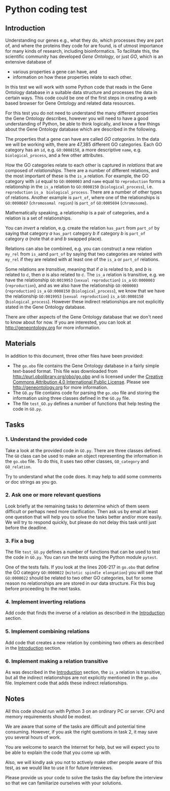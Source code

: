 # Python coding test

## Introduction

Understanding our genes e.g., what they do, which processes they are
part of, and where the proteins they code for are found, is of utmost
importance for many kinds of research, including bioinformatics. To
facilitate this, the scientific community has developed *Gene
Ontology*, or just *GO*, which is an extensive database of
  * various properties a gene can have, and
  * information on how these properties relate to each other.
  
In this test we will work with some Python code that reads in the Gene
Ontology database in a suitable data structure and processes the data
in certain ways. This code could be one of the first steps in creating
a web based browser for Gene Ontology and related data resources.

For this test you do not need to understand the many different
properties the Gene Ontology describes, however you will need to have
a good understanding of Python, be able to think logically, and know a
few things about the Gene Ontology database which are described in the
following.

The properties that a gene can have are called *GO categories*. In the
data we will be working with, there are 47,385 different GO
categories. Each GO category has an `id`, e.g. `GO:0008150`, a more
descriptive `name`, e.g. `biological_process`, and a few other
attributes.

How the GO categories relate to each other is captured in *relations*
that are composed of *relationships*. There are a number of different
relations, and the most important of these is the `is_a` relation. For
example, the GO category with `id` equal to `GO:0000003` and `name`
equal to `reproduction` forms a relationship in the `is_a` relation to
`GO:0008150` (`biological_process`), i.e. `reproduction` `is_a `
`biological_process`. There are a number of other types of
relations. Another example is `part_of`, where one of the
relationships is `GO:0098687` (`chromosomal region`) is `part_of`
`GO:0005694` (`chromosome`).

Mathematically speaking, a relationship is a pair of categories, and a
relation is a set of relationships.

You can *invert* a relation, e.g. create the relation `has_part` from
`part_of` by saying that category *a* `has_part` category *b* if
category *b* is `part_of` category *a* (note that *a* and *b* swapped
place).

Relations can also be combined, e.g. you can construct a new relation
`my_rel` from `is_a`and `part_of` by saying that two categories are
related with `my_rel` if they are related with at least one of the
`is_a` or `part_of` relations.

Some relations are *transitive*, meaning that if *a* is related to
*b*, and *b* is related to *c*, then *a* is also related to *c*. The
`is_a` relation is transitive, e.g. we have the relationship
`GO:0019953` (`sexual reproduction`) `is_a` `GO:0000003`
(`reproduction`), and as we also have the relationship `GO:0000003`
(`reproduction`) `is_a` `GO:0008150` (`biological_process`), we know
that we have the relationship `GO:0019953` (`sexual reproduction`)
`is_a` `GO:0008150` (`biological_process`). However these indirect
relationships are not explicitly stated in the Gene Ontology database.

There are other aspects of the Gene Ontology database that we don't
need to know about for now. If you are interested, you can look at
http://geneontology.org for more information.

## Materials

In addition to this document, three other files have been provided:
  * The `go.obo` file contains the Gene Ontology database in a fairly
    simple text-based format. This file was downloaded from
    http://purl.obolibrary.org/obo/go.obo and is licensed under the
    [Creative Commons Attribution 4.0 International Public License][1].
    Please see http://geneontology.org for more information.
  * The `GO.py` file contains code for parsing the `go.obo` file and
    storing the information using three classes defined in the `GO.py`
    file.
  * The file `test_GO.py` defines a number of functions that help
    testing the code in `GO.py`.

[1]: https://creativecommons.org/licenses/by/4.0/legalcode

## Tasks

### 1. Understand the provided code

Take a look at the provided code in `GO.py`. There are three classes
defined. The `GO` class can be used to make an object representing the
information in the `go.obo` file. To do this, it uses two other
classes, `GO_category` and `GO_relation`.

Try to understand what the code does. It may help to add some comments
or doc strings as you go.

### 2. Ask one or more relevant questions

Look briefly at the remaining tasks to determine which of them seem
difficult or perhaps need more clarification. Then ask us by email at
least one question that will help you to solve the tasks better and/or
more easily. We will try to respond quickly, but please do not delay
this task until just before the deadline.

### 3. Fix a bug

The file `test_GO.py` defines a number of functions that can be used
to test the code in `GO.py`. You can run the tests using the Python
module `pytest`.

One of the tests fails. If you look at the lines 206-217 in `go.obo`
that define the GO category `GO:0000022` (`mitotic spindle
elongation`) you will see that `GO:0000022` should be related to two
other GO categories, but for some reason no relationships are are
stored in our data structure. Fix this bug before proceeding to the
next tasks.

### 4. Implement inverting relations

Add code that finds the inverse of a relation as described in the
[Introduction](#introduction) section.

### 5. Implement combining relations

Add code that creates a new relation by combining two others as
described in the [Introduction](#introduction) section.

### 6. Implement making a relation transitive

As was described in the [Introduction](#introduction) section, the
`is_a` relation is transitive, but all the indirect relationships are
not explicitly mentioned in the `go.obo` file. Implement code that
adds these indirect relationships.

## Notes

All this code should run with Python 3 on an ordinary PC or
server. CPU and memory requirements should be modest.

We are aware that some of the tasks are difficult and potential time
consuming. However, if you ask the right questions in task 2, it may
save you several hours of work.

You are welcome to search the Internet for help, but we will expect
you to be able to explain the code that you come up with.

Also, we will kindly ask you not to actively make other people aware
of this test, as we would like to use it for future interviews.

Please provide us your code to solve the tasks the day before the
interview so that we can familiarize ourselves with your solutions.
